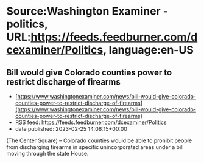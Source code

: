 # Source:Washington Examiner - politics, URL:https://feeds.feedburner.com/dcexaminer/Politics, language:en-US

## Bill would give Colorado counties power to restrict discharge of firearms
 - [https://www.washingtonexaminer.com/news/bill-would-give-colorado-counties-power-to-restrict-discharge-of-firearms](https://www.washingtonexaminer.com/news/bill-would-give-colorado-counties-power-to-restrict-discharge-of-firearms)
 - RSS feed: https://feeds.feedburner.com/dcexaminer/Politics
 - date published: 2023-02-25 14:06:15+00:00

(The Center Square) – Colorado counties would be able to prohibit people from discharging firearms in specific unincorporated areas under a bill moving through the state House.

